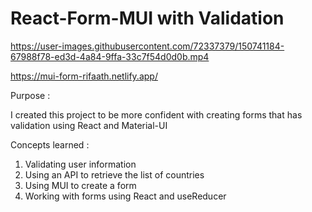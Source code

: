 # React-Form-MUI with Validation

https://user-images.githubusercontent.com/72337379/150741184-67988f78-ed3d-4a84-9ffa-33c7f54d0d0b.mp4

https://mui-form-rifaath.netlify.app/

Purpose : 

I created this project to be more confident with creating forms that has validation using React and Material-UI

Concepts learned : 

1. Validating user information
2. Using an API to retrieve the list of countries
3. Using MUI to create a form
4. Working with forms using React and useReducer



